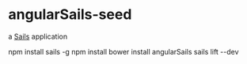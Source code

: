 # angularSails-seed

a [Sails](http://sailsjs.org) application

npm install sails -g
npm install
bower install angularSails
sails lift --dev

